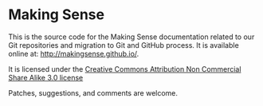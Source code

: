 Making Sense
================

This is the source code for the Making Sense documentation related to our Git repositories and migration to Git and GitHub process. It is available online at: <http://makingsense.github.io/>.

It is licensed under the [Creative Commons Attribution Non Commercial Share Alike 3.0 license](http://creativecommons.org/licenses/by-nc-sa/3.0/)

Patches, suggestions, and comments are welcome.
